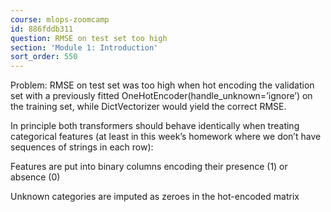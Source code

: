 ```yaml
---
course: mlops-zoomcamp
id: 886fddb311
question: RMSE on test set too high
section: 'Module 1: Introduction'
sort_order: 550
---
```


Problem: RMSE on test set was too high when hot encoding the validation set with a previously fitted OneHotEncoder(handle_unknown=’ignore’) on the training set, while DictVectorizer would yield the correct RMSE.

In principle both transformers should behave identically when treating categorical features (at least in this week’s homework where we don’t have sequences of strings in each row):

Features are put into binary columns encoding their presence (1) or absence (0)

Unknown categories are imputed as zeroes in the hot-encoded matrix

